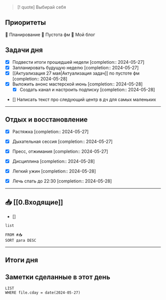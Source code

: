> [! quote] Выбирай себя
> 

## Приоритеты
🔴 Планирование
🔴 Пустота фм
🔴 Мой блог

## Задачи дня
- [x] Подвести итоги прошедшей недели  [completion:: 2024-05-27]
- [x] Запланировать будущую неделю  [completion:: 2024-05-27]
- [x] [[Актуализация 27 мая|Актуализация задач]] по пустоте фм  [completion:: 2024-05-28]
- [x] Выложить анонс мастерской июнь  [completion:: 2024-05-28]
	- [x] Создать канал и настроить подписку  [completion:: 2024-05-28]
- [] Написать текст про следующий центр в дч для самых маленьких


---
## Отдых и восстановление
- [x] Растяжка  [completion:: 2024-05-27]
- [x] Дыхательная сессия  [completion:: 2024-05-27]
- [x] Пресс, отжимания  [completion:: 2024-05-27]
- [x] Дисциплина  [completion:: 2024-05-28]
- [x] Легкий ужин  [completion:: 2024-05-28]
- [x] Лечь спать до 22:30  [completion:: 2024-05-28]


---
## 📥 [[0.Входящие]]
- [] 



```dataview
list
	
FROM #📥
SORT дата DESC
```


---
## Итоги дня





## Заметки сделанные в этот день
```dataview
LIST
WHERE file.cday = date(2024-05-27)
```

